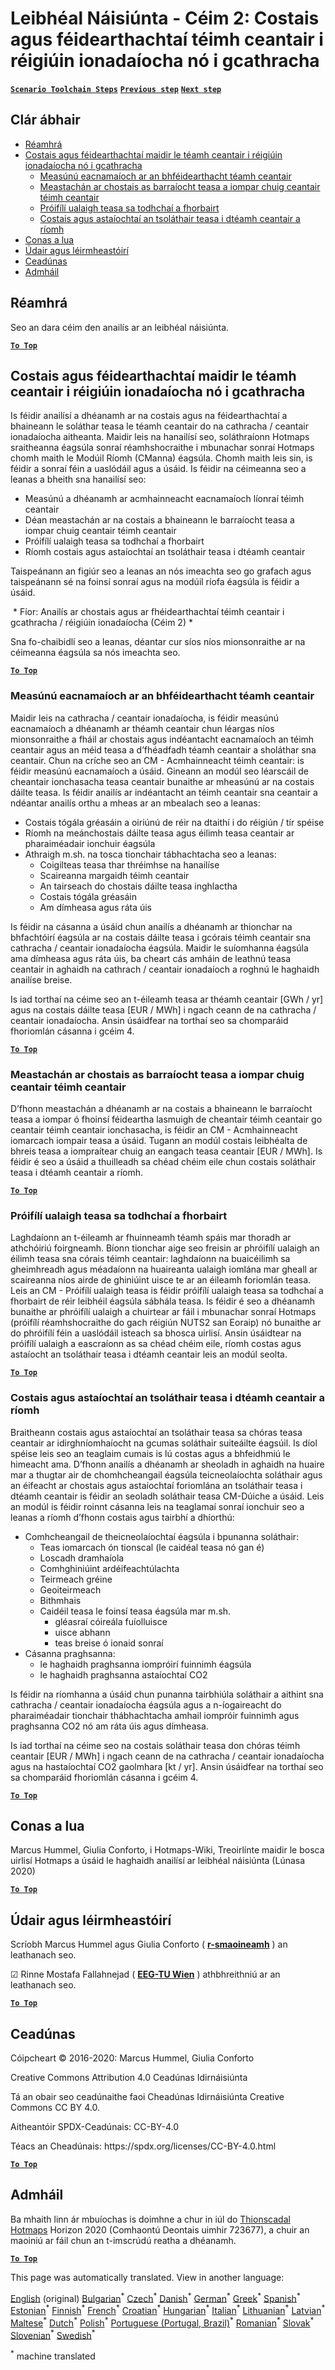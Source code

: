 <h1><a class="anchor" id="national-level---step-2--costs-and-potentials-for-district-heating-in-representative-regions-or-cities" href="#national-level---step-2--costs-and-potentials-for-district-heating-in-representative-regions-or-cities"><i class="fa fa-link"></i></a>Leibhéal Náisiúnta - Céim 2: Costais agus féidearthachtaí téimh ceantair i réigiúin ionadaíocha nó i gcathracha</h1><p> <a href="guide-national-level-comprehensive-assessment-eed#part-iii-analysis-of-the-economic-potential-for-efficiency-in-heating-and-cooling_different-steps"><strong><code>Scenario Toolchain Steps</code></strong></a> <a href="step-1-identification-of-different-representative-cases-for-district-heating"><strong><code>Previous step</code></strong></a> <a href="Step-3-Calculation-of-decentral-heat-supply"><strong><code>Next step</code></strong></a><br/></p><h2><a class="anchor" id="table-of-contents" href="#table-of-contents"><i class="fa fa-link"></i></a> Clár ábhair</h2><ul><li> <a href="#introduction">Réamhrá</a></li><li> <a href="#costs-and-potentials-for-district-heating-in-representative-regions-or-cities">Costais agus féidearthachtaí maidir le téamh ceantair i réigiúin ionadaíocha nó i gcathracha</a><ul><li> <a href="#costs-and-potentials-for-district-heating-in-representative-regions-or-cities_economic-assessment-of-the-potential-for-district-heating">Measúnú eacnamaíoch ar an bhféidearthacht téamh ceantair</a></li><li> <a href="#costs-and-potentials-for-district-heating-in-representative-regions-or-cities_estimation-of-costs-for-the-transport-of-excess-heat-to-district-heating-areas">Meastachán ar chostais as barraíocht teasa a iompar chuig ceantair téimh ceantair</a></li><li> <a href="#costs-and-potentials-for-district-heating-in-representative-regions-or-cities_development-of-future-heat-load-profiles">Próifílí ualaigh teasa sa todhchaí a fhorbairt</a></li><li> <a href="#costs-and-potentials-for-district-heating-in-representative-regions-or-cities_calculation-of-costs-and-emissions-of-heat-supply-in-district-heating">Costais agus astaíochtaí an tsoláthair teasa i dtéamh ceantair a ríomh</a></li></ul></li><li> <a href="#how-to-cite">Conas a lua</a></li><li> <a href="#authors-and-reviewers">Údair agus léirmheastóirí</a></li><li> <a href="#license">Ceadúnas</a></li><li> <a href="#acknowledgement">Admháil</a></li></ul><h2><a class="anchor" id="introduction" href="#introduction"><i class="fa fa-link"></i></a> Réamhrá</h2><p> Seo an dara céim den anailís ar an leibhéal náisiúnta.</p><p><ins> <code><strong><a href="#table-of-contents">To Top</a></strong></code></ins></p><h2><a class="anchor" id="costs-and-potentials-for-district-heating-in-representative-regions-or-cities" href="#costs-and-potentials-for-district-heating-in-representative-regions-or-cities"><i class="fa fa-link"></i></a> Costais agus féidearthachtaí maidir le téamh ceantair i réigiúin ionadaíocha nó i gcathracha</h2><p> Is féidir anailísí a dhéanamh ar na costais agus na féidearthachtaí a bhaineann le soláthar teasa le téamh ceantair do na cathracha / ceantair ionadaíocha aitheanta. Maidir leis na hanailísí seo, soláthraíonn Hotmaps sraitheanna éagsúla sonraí réamhshocraithe i mbunachar sonraí Hotmaps chomh maith le Modúil Ríomh (CManna) éagsúla. Chomh maith leis sin, is féidir a sonraí féin a uaslódáil agus a úsáid. Is féidir na céimeanna seo a leanas a bheith sna hanailísí seo:</p><ul><li> Measúnú a dhéanamh ar acmhainneacht eacnamaíoch líonraí téimh ceantair</li><li> Déan meastachán ar na costais a bhaineann le barraíocht teasa a iompar chuig ceantair téimh ceantair</li><li> Próifílí ualaigh teasa sa todhchaí a fhorbairt</li><li> Ríomh costais agus astaíochtaí an tsoláthair teasa i dtéamh ceantair</li></ul><p> Taispeánann an figiúr seo a leanas an nós imeachta seo go grafach agus taispeánann sé na foinsí sonraí agus na modúil ríofa éagsúla is féidir a úsáid.</p><img alt="" src="../images/Hotmaps_ApproachNational_Step2.png"/> * Fíor: Anailís ar chostais agus ar fhéidearthachtaí téimh ceantair i gcathracha / réigiúin ionadaíocha (Céim 2) *<p> Sna fo-chaibidlí seo a leanas, déantar cur síos níos mionsonraithe ar na céimeanna éagsúla sa nós imeachta seo.</p><p><ins> <code><strong><a href="#table-of-contents">To Top</a></strong></code></ins></p><h3><a class="anchor" id="economic-assessment-of-the-potential-for-district-heating" href="#economic-assessment-of-the-potential-for-district-heating"><i class="fa fa-link"></i></a> Measúnú eacnamaíoch ar an bhféidearthacht téamh ceantair</h3><p> Maidir leis na cathracha / ceantair ionadaíocha, is féidir measúnú eacnamaíoch a dhéanamh ar théamh ceantair chun léargas níos mionsonraithe a fháil ar chostais agus indéantacht eacnamaíoch an téimh ceantair agus an méid teasa a d’fhéadfadh téamh ceantair a sholáthar sna ceantair. Chun na críche seo an CM - Acmhainneacht téimh ceantair: is féidir measúnú eacnamaíoch a úsáid. Gineann an modúl seo léarscáil de cheantair ionchasacha teasa ceantair bunaithe ar mheasúnú ar na costais dáilte teasa. Is féidir anailís ar indéantacht an téimh ceantair sna ceantair a ndéantar anailís orthu a mheas ar an mbealach seo a leanas:</p><ul><li> Costais tógála gréasáin a oiriúnú de réir na dtaithí i do réigiún / tír spéise</li><li> Ríomh na meánchostais dáilte teasa agus éilimh teasa ceantair ar pharaiméadair ionchuir éagsúla</li><li> Athraigh m.sh. na tosca tionchair tábhachtacha seo a leanas:<ul><li> Coigilteas teasa thar thréimhse na hanailíse</li><li> Scaireanna margaidh téimh ceantair</li><li> An tairseach do chostais dáilte teasa inghlactha</li><li> Costais tógála gréasáin</li><li> Am dímheasa agus ráta úis</li></ul></li></ul><p> Is féidir na cásanna a úsáid chun anailís a dhéanamh ar thionchar na bhfachtóirí éagsúla ar na costais dáilte teasa i gcórais téimh ceantair sna cathracha / ceantair ionadaíocha éagsúla. Maidir le suíomhanna éagsúla ama dímheasa agus ráta úis, ba cheart cás amháin de leathnú teasa ceantair in aghaidh na cathrach / ceantair ionadaíoch a roghnú le haghaidh anailíse breise.</p><p> Is iad torthaí na céime seo an t-éileamh teasa ar théamh ceantair [GWh / yr] agus na costais dáilte teasa [EUR / MWh] i ngach ceann de na cathracha / ceantair ionadaíocha. Ansin úsáidfear na torthaí seo sa chomparáid fhoriomlán cásanna i gcéim 4.</p><p><ins> <code><strong><a href="#table-of-contents">To Top</a></strong></code></ins></p><h3><a class="anchor" id="estimation-of-costs-for-the-transport-of-excess-heat-to-district-heating-areas" href="#estimation-of-costs-for-the-transport-of-excess-heat-to-district-heating-areas"><i class="fa fa-link"></i></a> Meastachán ar chostais as barraíocht teasa a iompar chuig ceantair téimh ceantair</h3><p> D’fhonn meastachán a dhéanamh ar na costais a bhaineann le barraíocht teasa a iompar ó fhoinsí féideartha lasmuigh de cheantair téimh ceantair go ceantair téimh ceantair ionchasacha, is féidir an CM - Acmhainneacht iomarcach iompair teasa a úsáid. Tugann an modúl costais leibhéalta de bhreis teasa a iompraítear chuig an eangach teasa ceantair [EUR / MWh]. Is féidir é seo a úsáid a thuilleadh sa chéad chéim eile chun costais soláthair teasa i dtéamh ceantair a ríomh.</p><p><ins> <code><strong><a href="#table-of-contents">To Top</a></strong></code></ins></p><h3><a class="anchor" id="development-of-future-heat-load-profiles" href="#development-of-future-heat-load-profiles"><i class="fa fa-link"></i></a> Próifílí ualaigh teasa sa todhchaí a fhorbairt</h3><p> Laghdaíonn an t-éileamh ar fhuinneamh téamh spáis mar thoradh ar athchóiriú foirgneamh. Bíonn tionchar aige seo freisin ar phróifílí ualaigh an éilimh teasa sna córais téimh ceantair: laghdaíonn na buaicéilimh sa gheimhreadh agus méadaíonn na huaireanta ualaigh iomlána mar gheall ar scaireanna níos airde de ghiniúint uisce te ar an éileamh foriomlán teasa. Leis an CM - Próifílí ualaigh teasa is féidir próifílí ualaigh teasa sa todhchaí a fhorbairt de réir leibhéil éagsúla sábhála teasa. Is féidir é seo a dhéanamh bunaithe ar phróifílí ualaigh a chuirtear ar fáil i mbunachar sonraí Hotmaps (próifílí réamhshocraithe do gach réigiún NUTS2 san Eoraip) nó bunaithe ar do phróifílí féin a uaslódáil isteach sa bhosca uirlisí. Ansin úsáidtear na próifílí ualaigh a eascraíonn as sa chéad chéim eile, ríomh costas agus astaíocht an tsoláthair teasa i dtéamh ceantair leis an modúl seolta.</p><p><ins> <code><strong><a href="#table-of-contents">To Top</a></strong></code></ins></p><h3><a class="anchor" id="calculation-of-costs-and-emissions-of-heat-supply-in-district-heating" href="#calculation-of-costs-and-emissions-of-heat-supply-in-district-heating"><i class="fa fa-link"></i></a> Costais agus astaíochtaí an tsoláthair teasa i dtéamh ceantair a ríomh</h3><p> Braitheann costais agus astaíochtaí an tsoláthair teasa sa chóras teasa ceantair ar idirghníomhaíocht na gcumas soláthair suiteáilte éagsúil. Is díol spéise leis seo an teaglaim cumais is lú costas agus a bhfeidhmiú le himeacht ama. D’fhonn anailís a dhéanamh ar sheoladh in aghaidh na huaire mar a thugtar air de chomhcheangail éagsúla teicneolaíochta soláthair agus an éifeacht ar chostais agus astaíochtaí foriomlána an tsoláthair teasa i dtéamh ceantair is féidir an seoladh soláthair teasa CM-Dúiche a úsáid. Leis an modúl is féidir roinnt cásanna leis na teaglamaí sonraí ionchuir seo a leanas a ríomh d’fhonn costais agus tairbhí a dhíorthú:</p><ul><li> Comhcheangail de theicneolaíochtaí éagsúla i bpunanna soláthair:<ul><li> Teas iomarcach ón tionscal (le caidéal teasa nó gan é)</li><li> Loscadh dramhaíola</li><li> Comhghiniúint ardéifeachtúlachta</li><li> Teirmeach gréine</li><li> Geoiteirmeach</li><li> Bithmhais</li><li> Caidéil teasa le foinsí teasa éagsúla mar m.sh.<ul><li> gléasraí cóireála fuíolluisce</li><li> uisce abhann</li><li> teas breise ó ionaid sonraí</li></ul></li></ul></li><li> Cásanna praghsanna:<ul><li> le haghaidh praghsanna iompróirí fuinnimh éagsúla</li><li> le haghaidh praghsanna astaíochtaí CO2</li></ul></li></ul><p> Is féidir na ríomhanna a úsáid chun punanna tairbhiúla soláthair a aithint sna cathracha / ceantair ionadaíocha éagsúla agus a n-íogaireacht do pharaiméadair tionchair thábhachtacha amhail iompróir fuinnimh agus praghsanna CO2 nó am ráta úis agus dímheasa.</p><p> Is iad torthaí na céime seo na costais soláthair teasa don chóras téimh ceantair [EUR / MWh] i ngach ceann de na cathracha / ceantair ionadaíocha agus na hastaíochtaí CO2 gaolmhara [kt / yr]. Ansin úsáidfear na torthaí seo sa chomparáid fhoriomlán cásanna i gcéim 4.</p><p><ins> <code><strong><a href="#table-of-contents">To Top</a></strong></code></ins></p><h2><a class="anchor" id="how-to-cite" href="#how-to-cite"><i class="fa fa-link"></i></a> Conas a lua</h2><p> Marcus Hummel, Giulia Conforto, i Hotmaps-Wiki, Treoirlínte maidir le bosca uirlisí Hotmaps a úsáid le haghaidh anailísí ar leibhéal náisiúnta (Lúnasa 2020)</p><p><ins> <code><strong><a href="#table-of-contents">To Top</a></strong></code></ins></p><h2><a class="anchor" id="authors-and-reviewers" href="#authors-and-reviewers"><i class="fa fa-link"></i></a> Údair agus léirmheastóirí</h2><p> Scríobh Marcus Hummel agus Giulia Conforto ( <strong><a href="https://e-think.ac.at">r-smaoineamh</a></strong> ) an leathanach seo.</p><p> ☑ Rinne Mostafa Fallahnejad ( <strong><a href="https://eeg.tuwien.ac.at/">EEG-TU Wien</a></strong> ) athbhreithniú ar an leathanach seo.</p><p> <a href="#table-of-contents"><strong><code>To Top</code></strong></a></p><h2><a class="anchor" id="license" href="#license"><i class="fa fa-link"></i></a> Ceadúnas</h2><p> Cóipcheart © 2016-2020: Marcus Hummel, Giulia Conforto</p><p> Creative Commons Attribution 4.0 Ceadúnas Idirnáisiúnta</p><p> Tá an obair seo ceadúnaithe faoi Cheadúnas Idirnáisiúnta Creative Commons CC BY 4.0.</p><p> Aitheantóir SPDX-Ceadúnais: CC-BY-4.0</p><p> Téacs an Cheadúnais: https://spdx.org/licenses/CC-BY-4.0.html</p><p><ins> <code><strong><a href="#table-of-contents">To Top</a></strong></code></ins></p><h2><a class="anchor" id="acknowledgement" href="#acknowledgement"><i class="fa fa-link"></i></a> Admháil</h2><p> Ba mhaith linn ár mbuíochas is doimhne a chur in iúl do <a href="https://www.hotmaps-project.eu">Thionscadal Hotmaps</a> Horizon 2020 (Comhaontú Deontais uimhir 723677), a chuir an maoiniú ar fáil chun an t-imscrúdú reatha a dhéanamh.</p><p><ins> <code><strong><a href="#table-of-contents">To Top</a></strong></code></ins></p>
<!--- THIS IS A SUPER UNIQUE IDENTIFIER -->

This page was automatically translated. View in another language:

[English](../en/Step-2-Costs-and-potentials-for-district-heating-in-representative-regions-or-cities) (original) [Bulgarian](../bg/Step-2-Costs-and-potentials-for-district-heating-in-representative-regions-or-cities)<sup>\*</sup> [Czech](../cs/Step-2-Costs-and-potentials-for-district-heating-in-representative-regions-or-cities)<sup>\*</sup> [Danish](../da/Step-2-Costs-and-potentials-for-district-heating-in-representative-regions-or-cities)<sup>\*</sup> [German](../de/Step-2-Costs-and-potentials-for-district-heating-in-representative-regions-or-cities)<sup>\*</sup> [Greek](../el/Step-2-Costs-and-potentials-for-district-heating-in-representative-regions-or-cities)<sup>\*</sup> [Spanish](../es/Step-2-Costs-and-potentials-for-district-heating-in-representative-regions-or-cities)<sup>\*</sup> [Estonian](../et/Step-2-Costs-and-potentials-for-district-heating-in-representative-regions-or-cities)<sup>\*</sup> [Finnish](../fi/Step-2-Costs-and-potentials-for-district-heating-in-representative-regions-or-cities)<sup>\*</sup> [French](../fr/Step-2-Costs-and-potentials-for-district-heating-in-representative-regions-or-cities)<sup>\*</sup>  [Croatian](../hr/Step-2-Costs-and-potentials-for-district-heating-in-representative-regions-or-cities)<sup>\*</sup> [Hungarian](../hu/Step-2-Costs-and-potentials-for-district-heating-in-representative-regions-or-cities)<sup>\*</sup> [Italian](../it/Step-2-Costs-and-potentials-for-district-heating-in-representative-regions-or-cities)<sup>\*</sup> [Lithuanian](../lt/Step-2-Costs-and-potentials-for-district-heating-in-representative-regions-or-cities)<sup>\*</sup> [Latvian](../lv/Step-2-Costs-and-potentials-for-district-heating-in-representative-regions-or-cities)<sup>\*</sup> [Maltese](../mt/Step-2-Costs-and-potentials-for-district-heating-in-representative-regions-or-cities)<sup>\*</sup> [Dutch](../nl/Step-2-Costs-and-potentials-for-district-heating-in-representative-regions-or-cities)<sup>\*</sup> [Polish](../pl/Step-2-Costs-and-potentials-for-district-heating-in-representative-regions-or-cities)<sup>\*</sup> [Portuguese (Portugal, Brazil)](../pt/Step-2-Costs-and-potentials-for-district-heating-in-representative-regions-or-cities)<sup>\*</sup> [Romanian](../ro/Step-2-Costs-and-potentials-for-district-heating-in-representative-regions-or-cities)<sup>\*</sup> [Slovak](../sk/Step-2-Costs-and-potentials-for-district-heating-in-representative-regions-or-cities)<sup>\*</sup> [Slovenian](../sl/Step-2-Costs-and-potentials-for-district-heating-in-representative-regions-or-cities)<sup>\*</sup> [Swedish](../sv/Step-2-Costs-and-potentials-for-district-heating-in-representative-regions-or-cities)<sup>\*</sup> 

<sup>\*</sup> machine translated

